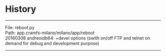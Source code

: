 
# History
------------------------------------------------------------------
File: reboot.py<br>
Path: app.cramfs-milano/milano/app/reboot<br>
20160308 andreoidb64: +devel options (swith on/off FTP and telnet on demand for debug and development purpose)<br>

------------------------------------------------------------------

